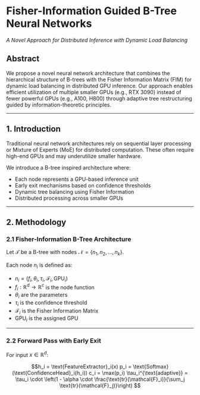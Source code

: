 # Fisher-Information Guided B-Tree Neural Networks  
*A Novel Approach for Distributed Inference with Dynamic Load Balancing*


## Abstract

We propose a novel neural network architecture that combines the hierarchical structure of B-trees with the Fisher Information Matrix (FIM) for dynamic load balancing in distributed GPU inference. Our approach enables efficient utilization of multiple smaller GPUs (e.g., RTX 3090) instead of fewer powerful GPUs (e.g., A100, H800) through adaptive tree restructuring guided by information-theoretic principles.

---

## 1. Introduction

Traditional neural network architectures rely on sequential layer processing or Mixture of Experts (MoE) for distributed computation. These often require high-end GPUs and may underutilize smaller hardware.

We introduce a B-tree inspired architecture where:
- Each node represents a GPU-based inference unit
- Early exit mechanisms based on confidence thresholds
- Dynamic tree balancing using Fisher Information
- Distributed processing across smaller GPUs

---

## 2. Methodology

### 2.1 Fisher-Information B-Tree Architecture

Let $\mathcal{T}$ be a B-tree with nodes $\mathcal{N} = \{n_1, n_2, \ldots, n_k\}$.

Each node $n_i$ is defined as:

- $n_i = (f_i, \theta_i, \tau_i, \mathcal{F}_i, \text{GPU}_i)$  
- $f_i : \mathbb{R}^d \rightarrow \mathbb{R}^c$ is the node function  
- $\theta_i$ are the parameters  
- $\tau_i$ is the confidence threshold  
- $\mathcal{F}_i$ is the Fisher Information Matrix  
- $\text{GPU}_i$ is the assigned GPU

---

### 2.2 Forward Pass with Early Exit

For input $x \in \mathbb{R}^d$:

```math
h_i = \text{FeatureExtractor}_i(x)  
p_i = \text{Softmax}(\text{ConfidenceHead}_i(h_i))  
c_i = \max(p_i)
\tau_i^{\text{adaptive}} = \tau_i \cdot \left(1 - \alpha \cdot \frac{\text{tr}(\mathcal{F}_i)}{\sum_j \text{tr}(\mathcal{F}_j)}\right)

